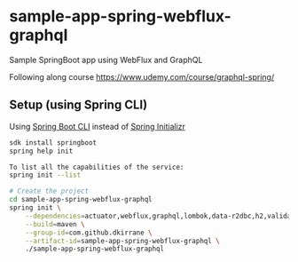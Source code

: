# sample-app-spring-webflux-graphql

Sample SpringBoot app using WebFlux and GraphQL

Following along course https://www.udemy.com/course/graphql-spring/

## Setup (using Spring CLI)

Using [Spring Boot CLI](https://docs.spring.io/spring-boot/cli/index.html) instead of [Spring Initializr](https://start.spring.io/)

```bash
sdk install springboot
spring help init

To list all the capabilities of the service:
spring init --list

# Create the project
cd sample-app-spring-webflux-graphql
spring init \
    --dependencies=actuator,webflux,graphql,lombok,data-r2dbc,h2,validation,devtools \
    --build=maven \
    --group-id=com.github.dkirrane \
    --artifact-id=sample-app-spring-webflux-graphql \
    ./sample-app-spring-webflux-graphql
```
